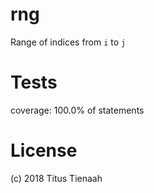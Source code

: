 # rng 
Range of indices from `i` to `j`

# Tests 
coverage: 100.0% of statements

# License

(c) 2018 Titus Tienaah